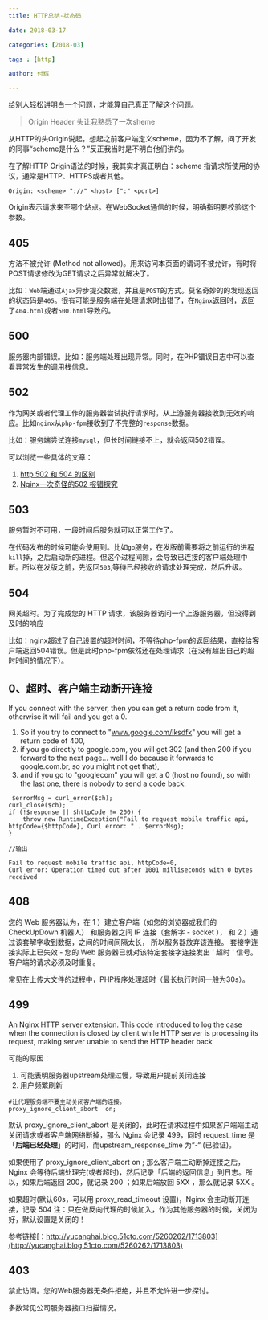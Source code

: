 ```yaml
---
title: HTTP总结-状态码

date: 2018-03-17

categories: [2018-03]

tags : [http]

author: 付辉

---
```


给别人轻松讲明白一个问题，才能算自己真正了解这个问题。
> Origin Header 头让我熟悉了一次sheme

从HTTP的头Origin说起，想起之前客户端定义scheme，因为不了解，问了开发的同事“scheme是什么？”反正我当时是不明白他们讲的。

在了解HTTP Origin语法的时候，我其实才真正明白：scheme 指请求所使用的协议，通常是HTTP、HTTPS或者其他。
```
Origin: <scheme> "://" <host> [":" <port>]
```
Origin表示请求来至哪个站点。在WebSocket通信的时候，明确指明要校验这个参数。

## 405
方法不被允许 (Method not allowed)。用来访问本页面的谓词不被允许，有时将POST请求修改为GET请求之后异常就解决了。

比如：`Web`端通过`Ajax`异步提交数据，并且是`POST`的方式。莫名奇妙的的发现返回的状态码是`405`。很有可能是服务端在处理请求时出错了，在`Nginx`返回时，返回了`404.html`或者`500.html`导致的。

## 500
服务器内部错误。比如：服务端处理出现异常。同时，在PHP错误日志中可以查看异常发生的调用栈信息。

## 502
作为网关或者代理工作的服务器尝试执行请求时，从上游服务器接收到无效的响应。比如`nginx`从`php-fpm`接收到了不完整的`response`数据。

比如：服务端尝试连接`mysql`，但长时间链接不上，就会返回502错误。

可以浏览一些具体的文章：

1. [http 502 和 504 的区别](https://juejin.im/entry/589148f92f301e00690e863d) 
2. [Nginx一次奇怪的502 报错探究](https://mp.weixin.qq.com/s/_6GWNojX0hAvupX906nhwQ)

## 503

服务暂时不可用，一段时间后服务就可以正常工作了。

在代码发布的时候可能会使用到。比如`go`服务，在发版前需要将之前运行的进程`kill`掉，之后启动新的进程。但这个过程间隙，会导致已连接的客户端处理中断。所以在发版之前，先返回`503`,等待已经接收的请求处理完成，然后升级。

## 504

网关超时。为了完成您的 HTTP 请求，该服务器访问一个上游服务器，但没得到及时的响应

比如：nginx超过了自己设置的超时时间，不等待php-fpm的返回结果，直接给客户端返回504错误。但是此时php-fpm依然还在处理请求（在没有超出自己的超时时间的情况下）。

## 0、超时、客户端主动断开连接
If you connect with the server, then you can get a return code from it, otherwise it will fail and you get a 0.
1. So if you try to connect to "www.google.com/lksdfk" you will get a return code of 400, 
2. if you go directly to google.com, you will get 302 (and then 200 if you forward to the next page... well I do because it forwards to google.com.br, so you might not get that), 
3. and if you go to "googlecom" you will get a 0 (host no found), so with the last one, there is nobody to send a code back.

```
 $errorMsg = curl_error($ch);
curl_close($ch);
if (!$response || $httpCode != 200) {
    throw new RuntimeException("Fail to request mobile traffic api, httpCode={$httpCode}, Curl error: " . $errorMsg);
}

//输出

Fail to request mobile traffic api, httpCode=0, 
Curl error: Operation timed out after 1001 milliseconds with 0 bytes received
```

## 408
您的 Web 服务器认为，在 1 ）建立客户端（如您的浏览器或我们的 CheckUpDown 机器人） 和服务器之间 IP 连接（套解字 - socket ）， 和 2 ）通过该套解字收到数据，之间的时间间隔太长， 所以服务器放弃该连接。 套接字连接实际上已失效 - 您的 Web 服务器已就对该特定套接字连接发出 ' 超时 ' 信号。客户端的请求必须及时重复。

常见在上传大文件的过程中，PHP程序处理超时（最长执行时间一般为30s）。

## 499
An Nginx HTTP server extension. This code introduced to log the case when the connection is closed by client while HTTP server is processing its request, making server unable to send the HTTP header back

可能的原因：
1. 可能表明服务器upstream处理过慢，导致用户提前关闭连接
2. 用户频繁刷新

```
#让代理服务端不要主动关闭客户端的连接。
proxy_ignore_client_abort  on; 
```

默认 proxy_ignore_client_abort 是关闭的，此时在请求过程中如果客户端端主动关闭请求或者客户端网络断掉，那么 Nginx 会记录 499，同时 request_time 是「**后端已经处理**」的时间，而upstream_response_time 为“-“ (已验证)。

如果使用了 proxy_ignore_client_abort on ;
那么客户端主动断掉连接之后，Nginx 会等待后端处理完(或者超时)，然后记录「后端的返回信息」到日志。所以，如果后端返回 200，就记录 200 ；如果后端放回 5XX ，那么就记录 5XX 。

如果超时(默认60s，可以用 proxy_read_timeout 设置)，Nginx 会主动断开连接，记录 504
注：只在做反向代理的时候加入，作为其他服务器的时候，关闭为好，默认设置是关闭的！

参考链接[：http://yucanghai.blog.51cto.com/5260262/1713803](http://yucanghai.blog.51cto.com/5260262/1713803)

## 403
禁止访问。您的Web服务器无条件拒绝，并且不允许进一步探讨。

多数常见公司服务器接口扫描情况。